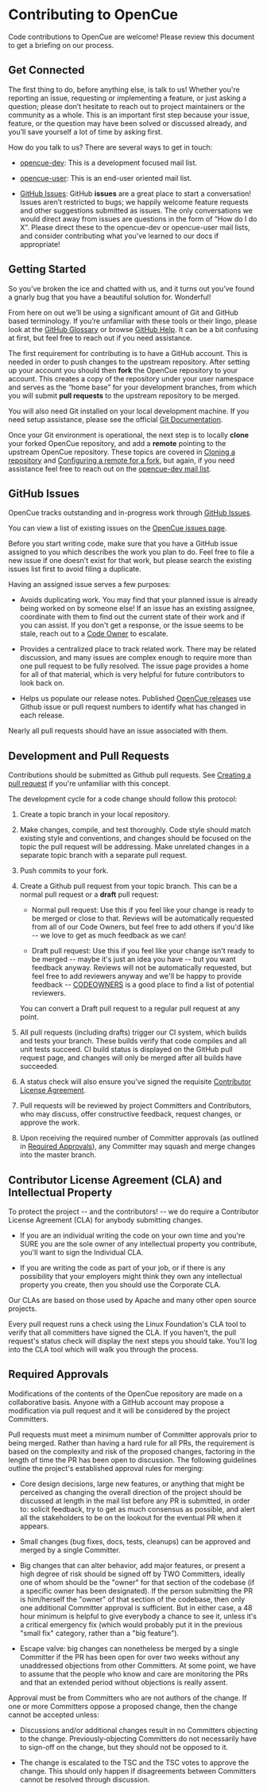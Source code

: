 # Contributing to OpenCue

Code contributions to OpenCue are welcome! Please review this document to get
a briefing on our process.

## Get Connected

The first thing to do, before anything else, is talk to us! Whether you're
reporting an issue, requesting or implementing a feature, or just asking a
question; please don’t hesitate to reach out to project maintainers or the
community as a whole. This is an important first step because your issue,
feature, or the question may have been solved or discussed already, and you’ll
save yourself a lot of time by asking first.

How do you talk to us? There are several ways to get in touch:

* [opencue-dev](https://lists.aswf.io/g/opencue-dev):
This is a development focused mail list.

* [opencue-user](https://lists.aswf.io/g/opencue-user):
This is an end-user oriented mail list.

* [GitHub Issues](https://github.com/AcademySoftwareFoundation/OpenCue/issues):
GitHub **issues** are a great place to start a conversation! Issues aren’t
restricted to bugs; we happily welcome feature requests and other suggestions
submitted as issues. The only conversations we would direct away from issues are
questions in the form of “How do I do X”. Please direct these to the opencue-dev
or opencue-user mail lists, and consider contributing what you've learned to
our docs if appropriate!

## Getting Started

So you’ve broken the ice and chatted with us, and it turns out you’ve found a
gnarly bug that you have a beautiful solution for. Wonderful!

From here on out we’ll be using a significant amount of Git and GitHub based
terminology. If you’re unfamiliar with these tools or their lingo, please look
at the [GitHub Glossary](https://help.github.com/articles/github-glossary/) or
browse [GitHub Help](https://help.github.com/). It can be a bit confusing at
first, but feel free to reach out if you need assistance.

The first requirement for contributing is to have a GitHub account. This is
needed in order to push changes to the upstream repository. After setting up
your account you should then **fork** the OpenCue repository to your
account. This creates a copy of the repository under your user namespace and
serves as the “home base” for your development branches, from which you will
submit **pull requests** to the upstream repository to be merged.

You will also need Git installed on your local development machine. If you need
setup assistance, please see the official
[Git Documentation](https://git-scm.com/doc).

Once your Git environment is operational, the next step is to locally
**clone** your forked OpenCue repository, and add a **remote** pointing to
the upstream OpenCue repository. These topics are covered in
[Cloning a repository](https://help.github.com/articles/cloning-a-repository/)
and
[Configuring a remote for a fork](https://help.github.com/articles/configuring-a-remote-for-a-fork/),
but again, if you need assistance feel free to reach out on the
[opencue-dev mail list](https://lists.aswf.io/g/opencue-dev).

## GitHub Issues

OpenCue tracks outstanding and in-progress work through
[GitHub Issues](https://guides.github.com/features/issues/).

You can view a list of existing issues on the
[OpenCue issues page](https://github.com/AcademySoftwareFoundation/OpenCue/issues).

Before you start writing code, make sure that you have a GitHub issue
assigned to you which describes the work you plan to do. Feel free to file
a new issue if one doesn't exist for that work, but please search the existing
issues list first to avoid filing a duplicate.

Having an assigned issue serves a few purposes:

-  Avoids duplicating work. You may find that your planned issue is already
   being worked on by someone else! If an issue has an existing assignee,
   coordinate with them to find out the current state of their work and if
   you can assist. If you don't get a response, or the issue seems to be stale,
   reach out to a [Code Owner](./CODEOWNERS) to escalate.
   
-  Provides a centralized place to track related work. There may be related
   discussion, and many issues are complex enough to require more than one
   pull request to be fully resolved. The issue page provides a home for
   all of that material, which is very helpful for future contributors to
   look back on. 

-  Helps us populate our release notes. Published
   [OpenCue releases](https://github.com/AcademySoftwareFoundation/OpenCue/releases)
   use Github issue or pull request numbers to identify what has changed in
   each release.
   
Nearly all pull requests should have an issue associated with them.

## Development and Pull Requests

Contributions should be submitted as Github pull requests. See
[Creating a pull request](https://help.github.com/articles/creating-a-pull-request/)
if you're unfamiliar with this concept.

The development cycle for a code change should follow this protocol:

1. Create a topic branch in your local repository.

2. Make changes, compile, and test thoroughly. Code style should match existing
style and conventions, and changes should be focused on the topic the pull
request will be addressing. Make unrelated changes in a separate topic branch
with a separate pull request.

3. Push commits to your fork.

4. Create a Github pull request from your topic branch. This can be
a normal pull request or a **draft** pull request:

   -  Normal pull request: Use this if you feel like your change is
   ready to be merged or close to that. Reviews will be automatically
   requested from all of our Code Owners, but feel free to add others
   if you'd like -- we love to get as much feedback as we can!
   
   -  Draft pull request: Use this if you feel like your change isn't
   ready to be merged -- maybe it's just an idea you have -- but
   you want feedback anyway. Reviews will not be automatically
   requested, but feel free to add reviewers anyway and we'll be happy
   to provide feedback -- [CODEOWNERS](./CODEOWNERS) is a good place
   to find a list of potential reviewers.
   
   You can convert a Draft pull request to a regular pull request at any point. 

5. All pull requests (including drafts) trigger our CI system, which builds and
tests your branch. These builds verify that code compiles and all unit tests
succeed. CI build status is displayed on the GitHub pull request page, and
changes will only be merged after all builds have succeeded.

6. A status check will also ensure you've signed the requisite
[Contributor License Agreement](#contributor-license-agreement-cla-and-intellectual-property).

7. Pull requests will be reviewed by project Committers and Contributors,
who may discuss, offer constructive feedback, request changes, or approve
the work.

8. Upon receiving the required number of Committer approvals (as outlined
in [Required Approvals](#required-approvals)), any Committer may squash and
merge changes into the master branch.

## Contributor License Agreement (CLA) and Intellectual Property

To protect the project -- and the contributors! -- we do require a
Contributor License Agreement (CLA) for anybody submitting changes.

* If you are an individual writing the code on your own time and you're SURE
you are the sole owner of any intellectual property you contribute, you'll
want to sign the Individual CLA.

* If you are writing the code as part of your job, or if there is any
possibility that your employers might think they own any intellectual
property you create, then you should use the Corporate CLA.

Our CLAs are based on those used by Apache and many other open source
projects.

Every pull request runs a check using the Linux Foundation's CLA tool
to verify that all committers have signed the CLA. If you haven't,
the pull request's status check will display the next steps you should
take. You'll log into the CLA tool which will walk you through the
process.

## Required Approvals

Modifications of the contents of the OpenCue repository are made on a
collaborative basis. Anyone with a GitHub account may propose a modification via
pull request and it will be considered by the project Committers.

Pull requests must meet a minimum number of Committer approvals prior to being
merged. Rather than having a hard rule for all PRs, the requirement is based on
the complexity and risk of the proposed changes, factoring in the length of
time the PR has been open to discussion. The following guidelines outline the
project's established approval rules for merging:

* Core design decisions, large new features, or anything that might be perceived
as changing the overall direction of the project should be discussed at length
in the mail list before any PR is submitted, in order to: solicit feedback, try
to get as much consensus as possible, and alert all the stakeholders to be on
the lookout for the eventual PR when it appears.

* Small changes (bug fixes, docs, tests, cleanups) can be approved and merged by
a single Committer.

* Big changes that can alter behavior, add major features, or present a high
degree of risk should be signed off by TWO Committers, ideally one of whom
should be the "owner" for that section of the codebase (if a specific owner
has been designated). If the person submitting the PR is him/herself the "owner"
of that section of the codebase, then only one additional Committer approval is
sufficient. But in either case, a 48 hour minimum is helpful to give everybody a
chance to see it, unless it's a critical emergency fix (which would probably put
it in the previous "small fix" category, rather than a "big feature").

* Escape valve: big changes can nonetheless be merged by a single Committer if
the PR has been open for over two weeks without any unaddressed objections from
other Committers. At some point, we have to assume that the people who know and
care are monitoring the PRs and that an extended period without objections is
really assent.

Approval must be from Committers who are not authors of the change. If one or
more Committers oppose a proposed change, then the change cannot be accepted
unless:

* Discussions and/or additional changes result in no Committers objecting to the
change. Previously-objecting Committers do not necessarily have to sign-off on
the change, but they should not be opposed to it.

* The change is escalated to the TSC and the TSC votes to approve the change.
This should only happen if disagreements between Committers cannot be resolved
through discussion.

